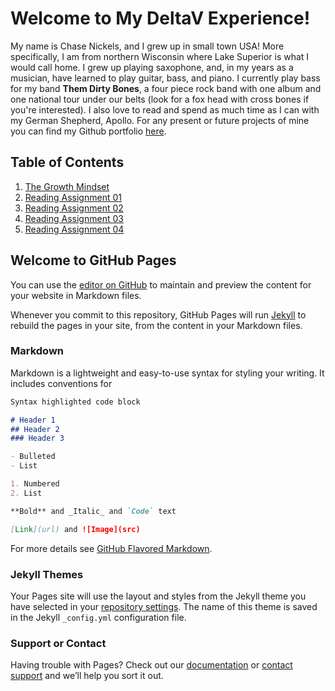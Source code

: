 # Welcome to My DeltaV Experience!

My name is Chase Nickels, and I grew up in small town USA! More specifically, I am from northern Wisconsin where Lake Superior is what I would call home. I grew up playing saxophone, and, in my years as a musician, have learned to play guitar, bass, and piano. I currently play bass for my band **Them Dirty Bones**, a four piece rock band with one album and one national tour under our belts \(look for a fox head with cross bones if you're interested\). I also love to read and spend as much time as I can with my German Shepherd, Apollo. For any present or future projects of mine you can find my Github portfolio [here](https://github.com/cnickels21).

## Table of Contents

1. [The Growth Mindset]()
2. [Reading Assignment 01](https://github.com/cnickels21/Learning-Journal/blob/master/Reading-Assignment01.md)
3. [Reading Assignment 02](https://github.com/cnickels21/Learning-Journal/blob/master/Reading-Assignment02.md)
4. [Reading Assignment 03](https://github.com/cnickels21/Learning-Journal/blob/master/Reading-Assignment03.md)
5. [Reading Assignment 04](https://github.com/cnickels21/Learning-Journal/blob/master/Reading-Assignment04.md)

## Welcome to GitHub Pages

You can use the [editor on GitHub](https://github.com/cnickels21/Learning-Journal/edit/master/README.md) to maintain and preview the content for your website in Markdown files.

Whenever you commit to this repository, GitHub Pages will run [Jekyll](https://jekyllrb.com/) to rebuild the pages in your site, from the content in your Markdown files.

### Markdown

Markdown is a lightweight and easy-to-use syntax for styling your writing. It includes conventions for

```markdown
Syntax highlighted code block

# Header 1
## Header 2
### Header 3

- Bulleted
- List

1. Numbered
2. List

**Bold** and _Italic_ and `Code` text

[Link](url) and ![Image](src)
```

For more details see [GitHub Flavored Markdown](https://guides.github.com/features/mastering-markdown/).

### Jekyll Themes

Your Pages site will use the layout and styles from the Jekyll theme you have selected in your [repository settings](https://github.com/cnickels21/Learning-Journal/settings). The name of this theme is saved in the Jekyll `_config.yml` configuration file.

### Support or Contact

Having trouble with Pages? Check out our [documentation](https://help.github.com/categories/github-pages-basics/) or [contact support](https://github.com/contact) and we’ll help you sort it out.
